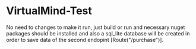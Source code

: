 # VirtualMind-Test

No need to changes to make it run, just build or run and necessary nuget packages should be installed and also a sql_lite database will be created in order to save data of the second endopint  [Route("/purchase")].
